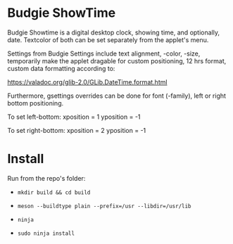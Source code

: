 # Budgie ShowTime

Budgie Showtime is a digital desktop clock, showing time, and optionally, date. Textcolor of both can be set separately from the applet's menu.

Settings from Budgie Settings include text alignment, -color, -size, temporarily make the applet dragable for custom positioning, 12 hrs format, custom data formatting according to:

https://valadoc.org/glib-2.0/GLib.DateTime.format.html

Furthermore, gsettings overrides can be done for font (-family), left or right bottom positioning.

To set left-bottom:
xposition = 1
yposition = -1

To set right-bottom:
xposition = 2
yposition = -1

# Install
Run from the repo's folder:

- `mkdir build && cd build`

- `meson --buildtype plain --prefix=/usr --libdir=/usr/lib`

- `ninja`

- `sudo ninja install`

